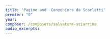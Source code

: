 ```yaml
---
title: 'Pagine and  Canzoniere da Scarlatti'
premier: "0"
year: 
composer: /composers/salvatore-sciarrino
audio_excerpts: 
---
```

